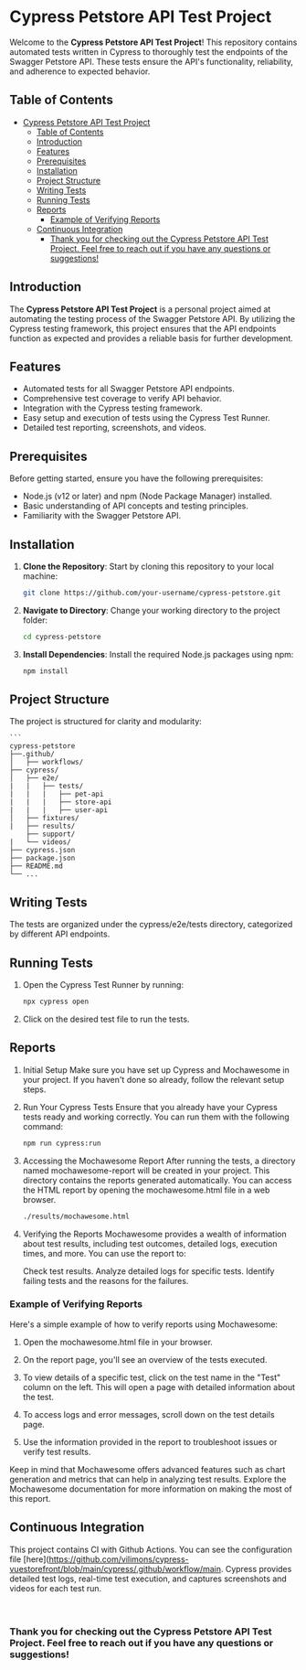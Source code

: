 # Cypress Petstore API Test Project


Welcome to the **Cypress Petstore API Test Project**! This repository contains automated tests written in Cypress to thoroughly test the endpoints of the Swagger Petstore API. These tests ensure the API's functionality, reliability, and adherence to expected behavior.

## Table of Contents

- [Cypress Petstore API Test Project](#cypress-petstore-api-test-project)
  - [Table of Contents](#table-of-contents)
  - [Introduction](#introduction)
  - [Features](#features)
  - [Prerequisites](#prerequisites)
  - [Installation](#installation)
  - [Project Structure](#project-structure)
  - [Writing Tests](#writing-tests)
  - [Running Tests](#running-tests)
  - [Reports](#reports)
    - [Example of Verifying Reports](#example-of-verifying-reports)
  - [Continuous Integration](#continuous-integration)
    - [Thank you for checking out the Cypress Petstore API Test Project. Feel free to reach out if you have any questions or suggestions!](#thank-you-for-checking-out-the-cypress-petstore-api-test-project-feel-free-to-reach-out-if-you-have-any-questions-or-suggestions)

## Introduction

The **Cypress Petstore API Test Project** is a personal project aimed at automating the testing process of the Swagger Petstore API. By utilizing the Cypress testing framework, this project ensures that the API endpoints function as expected and provides a reliable basis for further development.

## Features

- Automated tests for all Swagger Petstore API endpoints.
- Comprehensive test coverage to verify API behavior.
- Integration with the Cypress testing framework.
- Easy setup and execution of tests using the Cypress Test Runner.
- Detailed test reporting, screenshots, and videos.

## Prerequisites

Before getting started, ensure you have the following prerequisites:

- Node.js (v12 or later) and npm (Node Package Manager) installed.
- Basic understanding of API concepts and testing principles.
- Familiarity with the Swagger Petstore API.

## Installation

1. **Clone the Repository**: Start by cloning this repository to your local machine:

   ```bash
   git clone https://github.com/your-username/cypress-petstore.git

2. **Navigate to Directory**: Change your working directory to the project folder:
   ```bash
   cd cypress-petstore

3. **Install Dependencies**: Install the required Node.js packages using npm:
    ```bash
    npm install

## Project Structure

The project is structured for clarity and modularity:

    ```
    cypress-petstore
    ├──.github/
    │   ├── workflows/
    ├── cypress/
    │   ├── e2e/
    |   |   ├── tests/
    |   |   |   ├── pet-api
    |   |   |   ├── store-api
    |   |   |   ├── user-api 
    │   ├── fixtures/
    |   ├── results/
        ├── support/
    |   └── videos/
    ├── cypress.json
    ├── package.json
    ├── README.md
    └── ...

## Writing Tests
The tests are organized under the cypress/e2e/tests directory, categorized by different API endpoints.

## Running Tests
1. Open the Cypress Test Runner by running:

    ```bash
    npx cypress open

2. Click on the desired test file to run the tests.

## Reports
1. Initial Setup
   Make sure you have set up Cypress and Mochawesome in your project. If you haven't done so already, follow the relevant setup steps.

2. Run Your Cypress Tests
   Ensure that you already have your Cypress tests ready and working correctly. You can run them with the following command:
    ```bash
    npm run cypress:run

3. Accessing the Mochawesome Report
   After running the tests, a directory named mochawesome-report will be created in your project. This directory contains the reports generated automatically. You can access the HTML report by opening the mochawesome.html file in a web browser.
   ```bash
   ./results/mochawesome.html

4. Verifying the Reports
   Mochawesome provides a wealth of information about test results, including test outcomes, detailed logs, execution times, and more. You can use the report to:

   Check test results.
   Analyze detailed logs for specific tests.
   Identify failing tests and the reasons for the failures.

### Example of Verifying Reports

   Here's a simple example of how to verify reports using Mochawesome:
   
   1. Open the mochawesome.html file in your browser.
   
   2. On the report page, you'll see an overview of the tests executed.
   
   3. To view details of a specific test, click on the test name in the "Test" column on the left. This will open a page with detailed information about the test.
   
   4. To access logs and error messages, scroll down on the test details page.
   
   5. Use the information provided in the report to troubleshoot issues or verify test results.
   
   Keep in mind that Mochawesome offers advanced features such as chart generation and metrics that can help in analyzing test results. Explore the Mochawesome documentation for more information on making the most of this report.
   

## Continuous Integration
This project contains CI with Github Actions. You can see the configuration file [here](https://github.com/vilimons/cypress-vuestorefront/blob/main/cypress/.github/workflow/main.
Cypress provides detailed test logs, real-time test execution, and captures screenshots and videos for each test run.
<br>
<br>
<br>
### Thank you for checking out the Cypress Petstore API Test Project. Feel free to reach out if you have any questions or suggestions!

